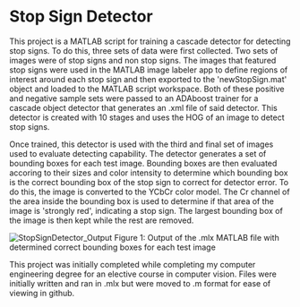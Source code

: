# Stop Sign Detector

This project is a MATLAB script for training a cascade detector for detecting stop signs.
To do this, three sets of data were first collected. Two sets of images were of stop
signs and non stop signs. The images that featured stop signs were used in the MATLAB 
image labeler app to define regions of interest around each stop sign and then exported
to the 'newStopSign.mat' object and loaded to the MATLAB script workspace. Both of these
positive and negative sample sets were passed to an ADAboost trainer for a cascade object
detector that generates an .xml file of said detector. This detector is created with 10
stages and uses the HOG of an image to detect stop signs. 

Once trained, this detector is used with the third and final set of images used to evaluate
detecting capability. The detector generates a set of bounding boxes for each test image.
Bounding boxes are then evaluated accoring to their sizes and color intensity to determine
which bounding box is the correct bounding box of the stop sign to correct for detector error.
To do this, the image is converted to the YCbCr color model. The Cr channel of the area 
inside the bounding box is used to determine if that area of the image is 'strongly red', 
indicating a stop sign. The largest bounding box of the image is then kept while the rest are
removed.

![StopSignDetector_Output](https://user-images.githubusercontent.com/77171947/104414719-b81a5980-553e-11eb-97d1-7a865d898db7.JPG)
Figure 1: Output of the .mlx MATLAB file with determined correct bounding boxes for each test image

This project was initially completed while completing my computer engineering degree
for an elective course in computer vision. Files were initially written and ran in .mlx
but were moved to .m format for ease of viewing in github.
